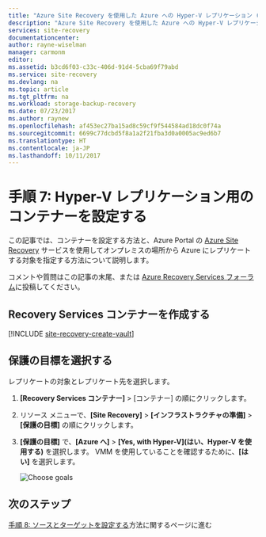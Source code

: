 ```yaml
---
title: "Azure Site Recovery を使用した Azure への Hyper-V レプリケーション (System Center VMM あり) 用のコンテナーを設定する | Microsoft Docs"
description: "Azure Site Recovery を使用した Azure への Hyper-V レプリケーション (VMM あり) 用のコンテナーを設定するために必要な手順の概要を示します"
services: site-recovery
documentationcenter: 
author: rayne-wiselman
manager: carmonm
editor: 
ms.assetid: b3cd6f03-c33c-406d-91d4-5cba69f79abd
ms.service: site-recovery
ms.devlang: na
ms.topic: article
ms.tgt_pltfrm: na
ms.workload: storage-backup-recovery
ms.date: 07/23/2017
ms.author: raynew
ms.openlocfilehash: af453ec27ba15ad8c59cf9f544584ad18dc0f74a
ms.sourcegitcommit: 6699c77dcbd5f8a1a2f21fba3d0a0005ac9ed6b7
ms.translationtype: HT
ms.contentlocale: ja-JP
ms.lasthandoff: 10/11/2017
---
```

# <a name="step-7-set-up-a-vault-for-hyper-v-replication"></a>手順 7: Hyper-V レプリケーション用のコンテナーを設定する

この記事では、コンテナーを設定する方法と、Azure Portal の [Azure Site Recovery](site-recovery-overview.md) サービスを使用してオンプレミスの場所から Azure にレプリケートする対象を指定する方法について説明します。


コメントや質問はこの記事の末尾、または [Azure Recovery Services フォーラム](https://social.msdn.microsoft.com/forums/azure/home?forum=hypervrecovmgr)に投稿してください。

## <a name="create-a-recovery-services-vault"></a>Recovery Services コンテナーを作成する

[!INCLUDE [site-recovery-create-vault](../../includes/site-recovery-create-vault.md)]



## <a name="select-a-protection-goal"></a>保護の目標を選択する

レプリケートの対象とレプリケート先を選択します。

1. **[Recovery Services コンテナー]** > [コンテナー] の順にクリックします。
2. リソース メニューで、**[Site Recovery]** > **[インフラストラクチャの準備]** > **[保護の目標]** の順にクリックします。
3. **[保護の目標]** で、**[Azure へ]** > **[Yes, with Hyper-V]\(はい、Hyper-V を使用する\)** を選択します。 VMM を使用していることを確認するために、**[はい]** を選択します。 

     ![Choose goals](./media/vmm-to-azure-walkthrough-create-vault/choose-goals.png)



## <a name="next-steps"></a>次のステップ

[手順 8: ソースとターゲットを設定する](vmm-to-azure-walkthrough-source-target.md)方法に関するページに進む
